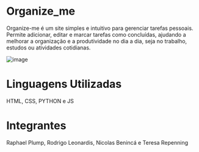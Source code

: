 # Organize_me
Organize-me é um site simples e intuitivo para gerenciar tarefas pessoais. Permite adicionar, editar e marcar tarefas como concluídas, ajudando a melhorar a organização e a produtividade no dia a dia, seja no trabalho, estudos ou atividades cotidianas.

![image](https://github.com/user-attachments/assets/82feb205-1408-46d9-b707-99f418e0a3a5)

# Linguagens Utilizadas
 HTML, CSS, PYTHON e JS

# Integrantes

Raphael Plump, Rodrigo Leonardis, Nicolas Benincá e Teresa Repenning

